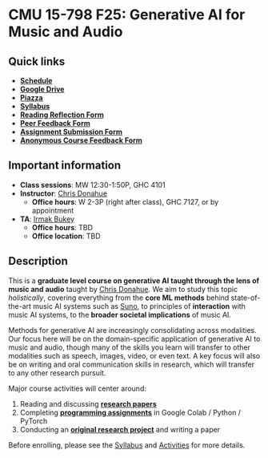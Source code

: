# CMU 15-798 F25: Generative AI for Music and Audio

## Quick links

- [**Schedule**](https://docs.google.com/spreadsheets/d/12Kafr6aprZ4euIV9A94T6k2lGxY6Tak4X1Se9j-9NcI)
- [**Google Drive**](https://drive.google.com/drive/u/0/folders/1NHGBA5EsAI_qbtvE_qUWwPInoPYwCVK7)
- [**Piazza**](https://piazza.com/cmu/fall2025/15798)
- [**Syllabus**](./syllabus)
- [**Reading Reflection Form**](https://forms.gle/X1utGvYQXzdfkupv8)
- [**Peer Feedback Form**](https://forms.gle/7ETaHrwV2UU3jxpC9)
- [**Assignment Submission Form**](https://forms.gle/BUuyipeayt8ZwrJR8)
- [**Anonymous Course Feedback Form**](https://forms.gle/7918wxczytxWu67G9)

## Important information

- **Class sessions**: MW 12:30-1:50P, GHC 4101
- **Instructor**: [Chris Donahue](https://chrisdonahue.com)
  - **Office hours**: W 2-3P (right after class), GHC 7127, or by appointment
- **TA**: [Irmak Bukey](https://irmakbky.github.io)
  - **Office hours**: TBD
  - **Office location**: TBD

## Description

This is a **graduate level course on generative AI taught through the lens of music and audio** taught by [Chris Donahue](https://chrisdonahue.com). We aim to study this topic _holistically_, covering everything from the **core ML methods** behind state-of-the-art music AI systems such as [Suno](https://suno.com), to principles of **interaction** with music AI systems, to the **broader societal implications** of music AI.

Methods for generative AI are increasingly consolidating across modalities. Our focus here will be on the domain-specific application of generative AI to music and audio, though many of the skills you learn will transfer to other modalities such as speech, images, video, or even text. A key focus will also be on writing and oral communication skills in research, which will transfer to any other research pursuit.

Major course activities will center around:

1. Reading and discussing [**research papers**](./schedule)
1. Completing [**programming assignments**](./activities#programming-assignments) in Google Colab / Python / PyTorch
1. Conducting an [**original research project**](./activities/final) and writing a paper

Before enrolling, please see the [Syllabus](./syllabus) and [Activities](./activities) for more details.
